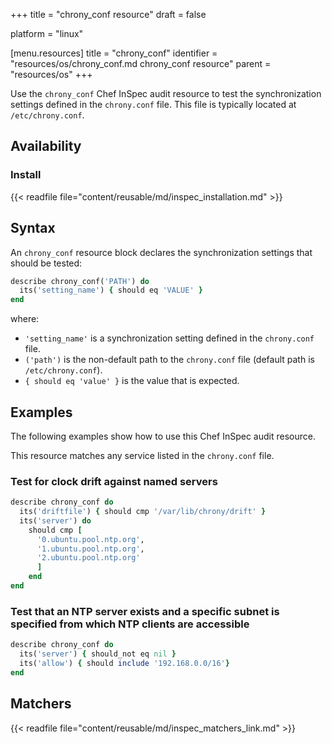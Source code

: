 +++
title = "chrony_conf resource"
draft = false

platform = "linux"

[menu.resources]
    title = "chrony_conf"
    identifier = "resources/os/chrony_conf.md chrony_conf resource"
    parent = "resources/os"
+++

Use the `chrony_conf` Chef InSpec audit resource to test the synchronization settings defined in the `chrony.conf` file. This file is typically located at `/etc/chrony.conf`.

## Availability

### Install

{{< readfile file="content/reusable/md/inspec_installation.md" >}}

<!-- TODO: needs version number -->
<!-- ### Version

This resource first became available in v of InSpec. -->

## Syntax

An `chrony_conf` resource block declares the synchronization settings that should be tested:

```ruby
describe chrony_conf('PATH') do
  its('setting_name') { should eq 'VALUE' }
end
```

where:

- `'setting_name'` is a synchronization setting defined in the `chrony.conf` file.
- `('path')` is the non-default path to the `chrony.conf` file (default path is `/etc/chrony.conf`).
- `{ should eq 'value' }` is the value that is expected.

## Examples

The following examples show how to use this Chef InSpec audit resource.

This resource matches any service listed in the `chrony.conf` file.

### Test for clock drift against named servers

```ruby
describe chrony_conf do
  its('driftfile') { should cmp '/var/lib/chrony/drift' }
  its('server') do
    should cmp [
      '0.ubuntu.pool.ntp.org',
      '1.ubuntu.pool.ntp.org',
      '2.ubuntu.pool.ntp.org'
      ]
    end
end
```

### Test that an NTP server exists and a specific subnet is specified from which NTP clients are accessible

```ruby
describe chrony_conf do
  its('server') { should_not eq nil }
  its('allow') { should include '192.168.0.0/16'}
end
```

## Matchers

 {{< readfile file="content/reusable/md/inspec_matchers_link.md" >}}
